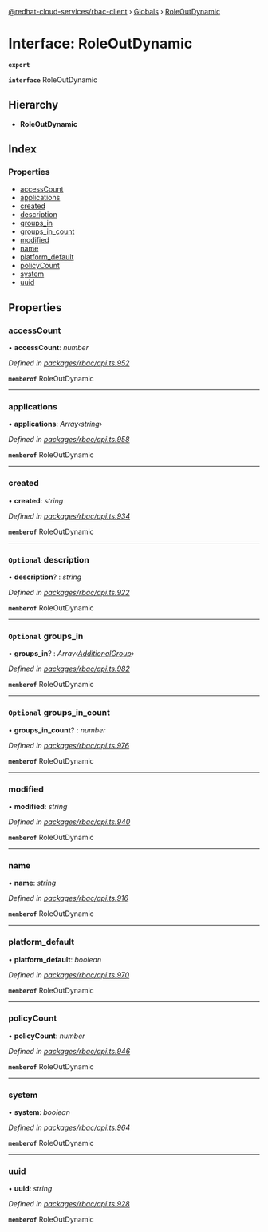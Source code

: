 [@redhat-cloud-services/rbac-client](../README.md) › [Globals](../globals.md) › [RoleOutDynamic](roleoutdynamic.md)

# Interface: RoleOutDynamic

**`export`** 

**`interface`** RoleOutDynamic

## Hierarchy

* **RoleOutDynamic**

## Index

### Properties

* [accessCount](roleoutdynamic.md#accesscount)
* [applications](roleoutdynamic.md#applications)
* [created](roleoutdynamic.md#created)
* [description](roleoutdynamic.md#optional-description)
* [groups_in](roleoutdynamic.md#optional-groups_in)
* [groups_in_count](roleoutdynamic.md#optional-groups_in_count)
* [modified](roleoutdynamic.md#modified)
* [name](roleoutdynamic.md#name)
* [platform_default](roleoutdynamic.md#platform_default)
* [policyCount](roleoutdynamic.md#policycount)
* [system](roleoutdynamic.md#system)
* [uuid](roleoutdynamic.md#uuid)

## Properties

###  accessCount

• **accessCount**: *number*

*Defined in [packages/rbac/api.ts:952](https://github.com/RedHatInsights/javascript-clients/blob/master/packages/rbac/api.ts#L952)*

**`memberof`** RoleOutDynamic

___

###  applications

• **applications**: *Array‹string›*

*Defined in [packages/rbac/api.ts:958](https://github.com/RedHatInsights/javascript-clients/blob/master/packages/rbac/api.ts#L958)*

**`memberof`** RoleOutDynamic

___

###  created

• **created**: *string*

*Defined in [packages/rbac/api.ts:934](https://github.com/RedHatInsights/javascript-clients/blob/master/packages/rbac/api.ts#L934)*

**`memberof`** RoleOutDynamic

___

### `Optional` description

• **description**? : *string*

*Defined in [packages/rbac/api.ts:922](https://github.com/RedHatInsights/javascript-clients/blob/master/packages/rbac/api.ts#L922)*

**`memberof`** RoleOutDynamic

___

### `Optional` groups_in

• **groups_in**? : *Array‹[AdditionalGroup](additionalgroup.md)›*

*Defined in [packages/rbac/api.ts:982](https://github.com/RedHatInsights/javascript-clients/blob/master/packages/rbac/api.ts#L982)*

**`memberof`** RoleOutDynamic

___

### `Optional` groups_in_count

• **groups_in_count**? : *number*

*Defined in [packages/rbac/api.ts:976](https://github.com/RedHatInsights/javascript-clients/blob/master/packages/rbac/api.ts#L976)*

**`memberof`** RoleOutDynamic

___

###  modified

• **modified**: *string*

*Defined in [packages/rbac/api.ts:940](https://github.com/RedHatInsights/javascript-clients/blob/master/packages/rbac/api.ts#L940)*

**`memberof`** RoleOutDynamic

___

###  name

• **name**: *string*

*Defined in [packages/rbac/api.ts:916](https://github.com/RedHatInsights/javascript-clients/blob/master/packages/rbac/api.ts#L916)*

**`memberof`** RoleOutDynamic

___

###  platform_default

• **platform_default**: *boolean*

*Defined in [packages/rbac/api.ts:970](https://github.com/RedHatInsights/javascript-clients/blob/master/packages/rbac/api.ts#L970)*

**`memberof`** RoleOutDynamic

___

###  policyCount

• **policyCount**: *number*

*Defined in [packages/rbac/api.ts:946](https://github.com/RedHatInsights/javascript-clients/blob/master/packages/rbac/api.ts#L946)*

**`memberof`** RoleOutDynamic

___

###  system

• **system**: *boolean*

*Defined in [packages/rbac/api.ts:964](https://github.com/RedHatInsights/javascript-clients/blob/master/packages/rbac/api.ts#L964)*

**`memberof`** RoleOutDynamic

___

###  uuid

• **uuid**: *string*

*Defined in [packages/rbac/api.ts:928](https://github.com/RedHatInsights/javascript-clients/blob/master/packages/rbac/api.ts#L928)*

**`memberof`** RoleOutDynamic
